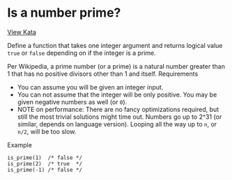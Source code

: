 # Is a number prime?
[View Kata](https://www.codewars.com/kata/5262119038c0985a5b00029f)

Define a function that takes one integer argument and returns logical value `true` or `false` depending on if the integer is a prime.

Per Wikipedia, a prime number (or a prime) is a natural number greater than 1 that has no positive divisors other than 1 and itself.
Requirements
* You can assume you will be given an integer input.
* You can not assume that the integer will be only positive. You may be given negative numbers as well (or `0`).
* NOTE on performance: There are no fancy optimizations required, but still the most trivial solutions might time out. Numbers go up to 2^31 (or similar, depends on language version). Looping all the way up to `n`, or `n/2`, will be too slow.

Example
```
is_prime(1)  /* false */
is_prime(2)  /* true  */
is_prime(-1) /* false */
```
